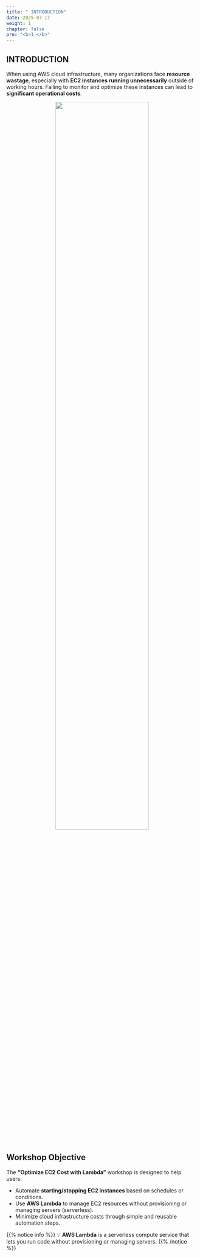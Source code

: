 ```yaml
---
title: " INTRODUCTION"
date: 2025-07-17
weight: 1
chapter: false
pre: "<b>1.</b>"
---
```


## INTRODUCTION


When using AWS cloud infrastructure, many organizations face **resource wastage**, especially with **EC2 instances running unnecessarily** outside of working hours. Failing to monitor and optimize these instances can lead to **significant operational costs**.

<p align="center">
  <img src="/log/images/1/image1.png" width="70%">
</p>

## Workshop Objective

The **“Optimize EC2 Cost with Lambda”** workshop is designed to help users:

- Automate **starting/stopping EC2 instances** based on schedules or conditions.
- Use **AWS Lambda** to manage EC2 resources without provisioning or managing servers (serverless).
- Minimize cloud infrastructure costs through simple and reusable automation steps.

{{% notice info %}}
💡 **AWS Lambda** is a serverless compute service that lets you run code without provisioning or managing servers.
{{% /notice %}}
